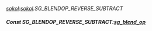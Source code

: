 _[sokol](../../modules/sokol/sokol-module.md):[sokol](../../modules/sokol/sokol-module.md).SG\_BLENDOP\_REVERSE\_SUBTRACT_
##### Const SG\_BLENDOP\_REVERSE\_SUBTRACT:[sg_blend_op](../../modules/sokol/sokol-sg_blend_op.md)
